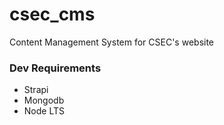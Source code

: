 # csec_cms
Content Management System for CSEC's website

### Dev Requirements
 - Strapi
 - Mongodb
 - Node LTS